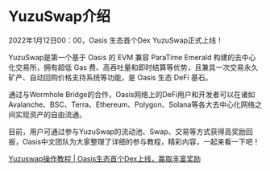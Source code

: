 # YuzuSwap介绍

2022年1月12日00：00，Oasis 生态首个Dex YuzuSwap正式上线！

YuzuSwap是第一个基于 Oasis 的 EVM 兼容 ParaTime Emerald 构建的去中心化交易所，拥有超低 Gas 费、高吞吐量和即时结算等优势，且兼具一次交易永久矿产、自动回购价格支持系统等功能，是 Oasis 生态 DeFi 基石。

通过与Wormhole Bridge的合作，Oasis网络上的DeFi用户和开发者可以在诸如Avalanche、BSC、Terra、Ethereum、Polygon、Solana等各大去中心化网络之间实现资产的自由流通。

目前，用户可通过参与YuzuSwap的流动池、Swap、交易等方式获得高奖励回报，Oasis中文团队为大家整理了详细的参与教程，精彩内容，一起来看一下吧！

[Yuzuswap操作教程 | Oasis生态首个Dex上线，赢取丰富奖励
](https://medium.com/@OasisNetworkCN/yuzuswap%E6%93%8D%E4%BD%9C%E6%95%99%E7%A8%8B-oasis%E7%94%9F%E6%80%81%E9%A6%96%E4%B8%AAdex%E4%B8%8A%E7%BA%BF-%E8%B5%A2%E5%8F%96%E4%B8%B0%E5%AF%8C%E5%A5%96%E5%8A%B1-9cb5fbbfe112)